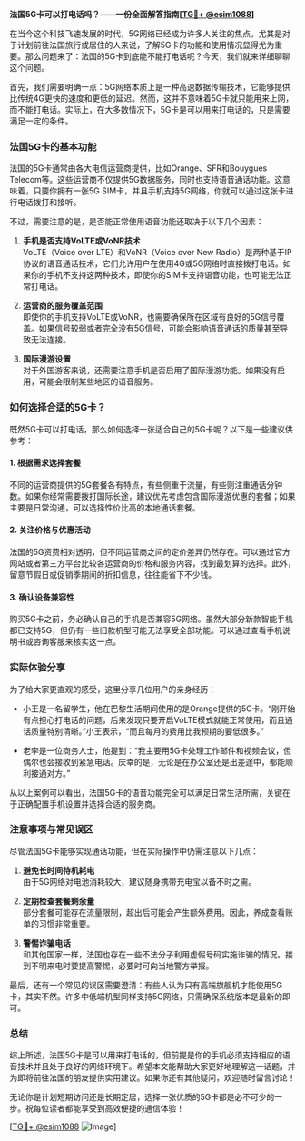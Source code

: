 **法国5G卡可以打电话吗？——一份全面解答指南[[TG💪+ @esim1088](https://t.me/s/esim1088)]**

在当今这个科技飞速发展的时代，5G网络已经成为许多人关注的焦点。尤其是对于计划前往法国旅行或居住的人来说，了解5G卡的功能和使用情况显得尤为重要。那么问题来了：法国的5G卡到底能不能打电话呢？今天，我们就来详细聊聊这个问题。

首先，我们需要明确一点：5G网络本质上是一种高速数据传输技术，它能够提供比传统4G更快的速度和更低的延迟。然而，这并不意味着5G卡就只能用来上网，而不能打电话。实际上，在大多数情况下，5G卡是可以用来打电话的，只是需要满足一定的条件。

### 法国5G卡的基本功能

法国的5G卡通常由各大电信运营商提供，比如Orange、SFR和Bouygues Telecom等。这些运营商不仅提供5G数据服务，同时也支持语音通话功能。这意味着，只要你拥有一张5G SIM卡，并且手机支持5G网络，你就可以通过这张卡进行电话拨打和接听。

不过，需要注意的是，是否能正常使用语音功能还取决于以下几个因素：

1. **手机是否支持VoLTE或VoNR技术**  
   VoLTE（Voice over LTE）和VoNR（Voice over New Radio）是两种基于IP协议的语音通话技术，它们允许用户在使用4G或5G网络时直接拨打电话。如果你的手机不支持这两种技术，即使你的SIM卡支持语音功能，也可能无法正常打电话。

2. **运营商的服务覆盖范围**  
   即使你的手机支持VoLTE或VoNR，也需要确保所在区域有良好的5G信号覆盖。如果信号较弱或者完全没有5G信号，可能会影响语音通话的质量甚至导致无法连接。

3. **国际漫游设置**  
   对于外国游客来说，还需要注意手机是否启用了国际漫游功能。如果没有启用，可能会限制某些地区的语音服务。

### 如何选择合适的5G卡？

既然5G卡可以打电话，那么如何选择一张适合自己的5G卡呢？以下是一些建议供参考：

#### 1. 根据需求选择套餐
不同的运营商提供的5G套餐各有特点，有些侧重于流量，有些则注重通话分钟数。如果你经常需要拨打国际长途，建议优先考虑包含国际漫游优惠的套餐；如果主要是日常沟通，可以选择性价比高的本地通话套餐。

#### 2. 关注价格与优惠活动
法国的5G资费相对透明，但不同运营商之间的定价差异仍然存在。可以通过官方网站或者第三方平台比较各运营商的价格和服务内容，找到最划算的选择。此外，留意节假日或促销季期间的折扣信息，往往能省下不少钱。

#### 3. 确认设备兼容性
购买5G卡之前，务必确认自己的手机是否兼容5G网络。虽然大部分新款智能手机都已支持5G，但仍有一些旧款机型可能无法享受全部功能。可以通过查看手机说明书或咨询客服来核实这一点。

### 实际体验分享

为了给大家更直观的感受，这里分享几位用户的亲身经历：

- 小王是一名留学生，他在巴黎生活期间使用的是Orange提供的5G卡。“刚开始有点担心打电话的问题，后来发现只要开启VoLTE模式就能正常使用，而且通话质量特别清晰。”小王表示，“而且每月的费用比我预期的要低很多。”

- 老李是一位商务人士，他提到：“我主要用5G卡处理工作邮件和视频会议，但偶尔也会接收到紧急电话。庆幸的是，无论是在办公室还是出差途中，都能顺利接通对方。”

从以上案例可以看出，法国5G卡的语音功能完全可以满足日常生活所需，关键在于正确配置手机设置并选择合适的服务商。

### 注意事项与常见误区

尽管法国5G卡能够实现通话功能，但在实际操作中仍需注意以下几点：

1. **避免长时间待机耗电**  
   由于5G网络对电池消耗较大，建议随身携带充电宝以备不时之需。

2. **定期检查套餐剩余量**  
   部分套餐可能存在流量限制，超出后可能会产生额外费用。因此，养成查看账单的习惯非常重要。

3. **警惕诈骗电话**  
   和其他国家一样，法国也存在一些不法分子利用虚假号码实施诈骗的情况。接到不明来电时要提高警惕，必要时可向当地警方举报。

最后，还有一个常见的误区需要澄清：有些人认为只有高端旗舰机才能使用5G卡，其实不然。许多中低端机型同样支持5G网络，只需确保系统版本是最新的即可。

### 总结

综上所述，法国5G卡是可以用来打电话的，但前提是你的手机必须支持相应的语音技术并且处于良好的网络环境下。希望本文能帮助大家更好地理解这一话题，并为即将前往法国的朋友提供实用建议。如果你还有其他疑问，欢迎随时留言讨论！

无论你是计划短期访问还是长期定居，选择一张优质的5G卡都是必不可少的一步。祝每位读者都能享受到高效便捷的通信体验！  

[[TG💪+ @esim1088](https://t.me/s/esim1088) ![Image](https://i.postimg.cc/4NQfJmqS/Snipaste-2025-05-13-00-14-12.png)]